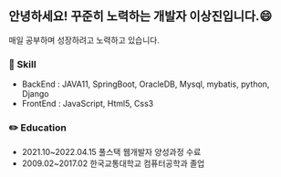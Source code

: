 ## 안녕하세요! 꾸준히 노력하는 개발자 이상진입니다.:smile:<br>
매일 공부하며 성장하려고 노력하고 있습니다.<br>

### :musical_keyboard: Skill

- BackEnd : JAVA11, SpringBoot, OracleDB, Mysql, mybatis, python, Django <br>
- FrontEnd : JavaScript, Html5, Css3<br>

### :pencil2: Education
- 2021.10~2022.04.15 풀스택 웹개발자 양성과정 수료
- 2009.02~2017.02 한국교통대학교 컴퓨터공학과 졸업

<!--
**Idealjin/idealjin** is a ✨ _special_ ✨ repository because its `README.md` (this file) appears on your GitHub profile.

Here are some ideas to get you started:

- 🔭 I’m currently working on ...
- 🌱 I’m currently learning ...
- 👯 I’m looking to collaborate on ...
- 🤔 I’m looking for help with ...
- 💬 Ask me about ...
- 📫 How to reach me: ...
- 😄 Pronouns: ...
- ⚡ Fun fact: ...
-->
